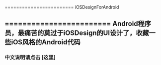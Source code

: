 ========================
iOSDesignForAndroid

========================
Android程序员，最痛苦的莫过于iOSDesign的UI设计了，收藏一些iOS风格的Android代码
------------------------
### 中文说明请点击 [这里]
